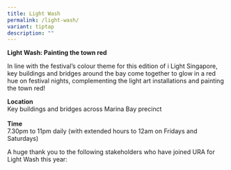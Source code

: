 ```yaml
---
title: Light Wash
permalink: /light-wash/
variant: tiptap
description: ""
---
```

<p></p>
<p></p>
<p><strong>Light Wash: Painting the town red</strong>&nbsp;</p>
<p></p>
<p>In line with the festival’s colour theme for this edition of i Light Singapore,
key buildings and bridges around the bay come together to glow in a red
hue on festival nights, complementing the light art installations and painting
the town red!&nbsp;</p>
<p></p>
<p><strong>Location</strong>&nbsp;
<br>Key buildings and bridges across Marina Bay precinct&nbsp;
<br>
<br><strong>Time</strong>&nbsp;
<br>7.30pm to 11pm daily (with extended hours to 12am on Fridays and Saturdays)&nbsp;</p>
<p></p>
<p></p>
<p></p>
<p>A huge thank you to the following stakeholders who have joined URA for
Light Wash this year:&nbsp;</p>
<p></p>
<p></p>
<p></p>
